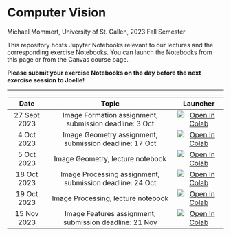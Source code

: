 # Computer Vision

Michael Mommert, University of St. Gallen, 2023 Fall Semester

This repository hosts Jupyter Notebooks relevant to our lectures and the corresponding exercise Notebooks. You can launch the Notebooks from this page or from the Canvas course page.

**Please submit your exercise Notebooks on the day before the next exercise session to Joelle!**


---



| Date                      |  Topic                     | Launcher | 
|:-------------------------:|:--------------------------:|:--------:|
| 27 Sept 2023              | Image Formation assignment, submission deadline: 3 Oct  |  [![Open In Colab](https://colab.research.google.com/assets/colab-badge.svg)](https://colab.research.google.com/github/HSG-AIML-Teaching/computervision/blob/main/assignments/01_image_formation/lab_1.ipynb)    |  
| 4 Oct 2023              | Image Geometry assignment, submission deadline: 17 Oct  |  [![Open In Colab](https://colab.research.google.com/assets/colab-badge.svg)](https://colab.research.google.com/github/HSG-AIML-Teaching/computervision/blob/main/assignments/02_image_geometry/lab_2.ipynb)    |  
| 5 Oct 2023              | Image Geometry, lecture notebook |  [![Open In Colab](https://colab.research.google.com/assets/colab-badge.svg)](https://colab.research.google.com/github/HSG-AIML-Teaching/computervision/blob/main/lectures/03_image_geometry/homographies.ipynb)    |  
| 18 Oct 2023              | Image Processing assignment, submission deadline: 24 Oct |  [![Open In Colab](https://colab.research.google.com/assets/colab-badge.svg)](https://colab.research.google.com/github/HSG-AIML-Teaching/computervision/blob/main/assignments/03_image_processing/lab_3.ipynb)    |  
| 19 Oct 2023              | Image Processing, lecture notebook |  [![Open In Colab](https://colab.research.google.com/assets/colab-badge.svg)](https://colab.research.google.com/github/HSG-AIML-Teaching/computervision/blob/main/lectures/04_image_processing/04_image_processing.ipynb)    |  
| 15 Nov 2023              | Image Features assignment, submission deadline: 21 Nov |  [![Open In Colab](https://colab.research.google.com/assets/colab-badge.svg)](https://colab.research.google.com/github/HSG-AIML-Teaching/computervision/blob/main/assignments/04_image_features/lab_4.ipynb)    |